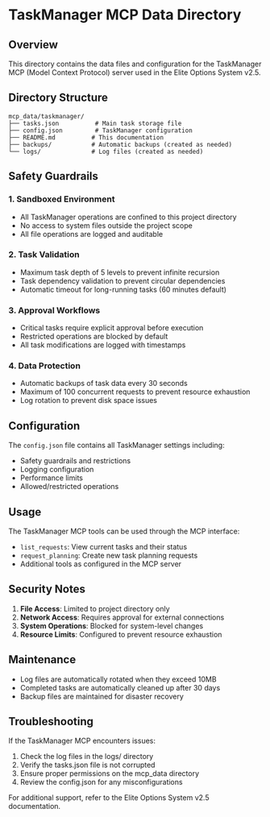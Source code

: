 # TaskManager MCP Data Directory

## Overview
This directory contains the data files and configuration for the TaskManager MCP (Model Context Protocol) server used in the Elite Options System v2.5.

## Directory Structure
```
mcp_data/taskmanager/
├── tasks.json          # Main task storage file
├── config.json         # TaskManager configuration
├── README.md          # This documentation
├── backups/           # Automatic backups (created as needed)
└── logs/              # Log files (created as needed)
```

## Safety Guardrails

### 1. Sandboxed Environment
- All TaskManager operations are confined to this project directory
- No access to system files outside the project scope
- All file operations are logged and auditable

### 2. Task Validation
- Maximum task depth of 5 levels to prevent infinite recursion
- Task dependency validation to prevent circular dependencies
- Automatic timeout for long-running tasks (60 minutes default)

### 3. Approval Workflows
- Critical tasks require explicit approval before execution
- Restricted operations are blocked by default
- All task modifications are logged with timestamps

### 4. Data Protection
- Automatic backups of task data every 30 seconds
- Maximum of 100 concurrent requests to prevent resource exhaustion
- Log rotation to prevent disk space issues

## Configuration

The `config.json` file contains all TaskManager settings including:
- Safety guardrails and restrictions
- Logging configuration
- Performance limits
- Allowed/restricted operations

## Usage

The TaskManager MCP tools can be used through the MCP interface:
- `list_requests`: View current tasks and their status
- `request_planning`: Create new task planning requests
- Additional tools as configured in the MCP server

## Security Notes

1. **File Access**: Limited to project directory only
2. **Network Access**: Requires approval for external connections
3. **System Operations**: Blocked for system-level changes
4. **Resource Limits**: Configured to prevent resource exhaustion

## Maintenance

- Log files are automatically rotated when they exceed 10MB
- Completed tasks are automatically cleaned up after 30 days
- Backup files are maintained for disaster recovery

## Troubleshooting

If the TaskManager MCP encounters issues:
1. Check the log files in the logs/ directory
2. Verify the tasks.json file is not corrupted
3. Ensure proper permissions on the mcp_data directory
4. Review the config.json for any misconfigurations

For additional support, refer to the Elite Options System v2.5 documentation.